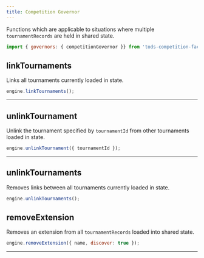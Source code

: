```yaml
---
title: Competition Governor
---
```


Functions which are applicable to situations where multiple `tournamentRecords` are held in shared state.

```js
import { governors: { competitionGovernor }} from 'tods-competition-factory';
```

## linkTournaments

Links all tournaments currently loaded in state.

```js
engine.linkTournaments();
```

---

## unlinkTournament

Unlink the tournament specified by `tournamentId` from other tournaments loaded in state.

```js
engine.unlinkTournament({ tournamentId });
```

---

## unlinkTournaments

Removes links between all tournaments currently loaded in state.

```js
engine.unlinkTournaments();
```

## removeExtension

Removes an extension from all `tournamentRecords` loaded into shared state.

```js
engine.removeExtension({ name, discover: true });
```

---
